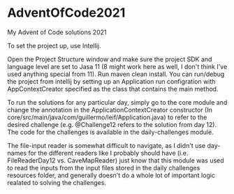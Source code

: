 # AdventOfCode2021
My Advent of Code solutions 2021

To set the project up, use Intellij.

Open the Project Structure window and make sure the project SDK and language level are set to Jasa 11 (8 might work here as well, I don't think I've used anything special from 11).
Run maven clean install.
You can run/debug the project from intellij by setting up an Application run configration with AppContextCreator specified as the class that contains the main method.

To run the solutions for any particular day, simply go to the core module and change the annotation in the ApplicationContextCreator constructor (In core/src/main/java/com/guillermo/leif/Application.java) to refer to the desired challenge (e.g. @Challenge12 refers to the solution from day 12).
The code for the challenges is available in the daily-challenges module.

The file-input reader is somewhat difficult to navigate, as I didn't use day-names for the different readers like I probably should have (i.e. FileReaderDay12 vs. CaveMapReader) just know that this module was used to read the inputs from the input files stored in the daily challenges resources folder, and generally doesn't do a whole lot of important logic realated to solving the challenges.
